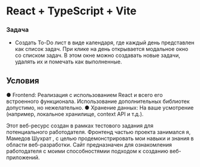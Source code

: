 # React + TypeScript + Vite

### Задача
* Создать To-Do лист в виде календаря, где каждый день представлен как список задач.
При клике на день открывается модальное окно со списком задач. В этом окне можно
создавать новые задачи, удалять их и помечать как выполненные.

## Условия
● Frontend: Реализация с использованием React и всего его встроенного
функционала. Использование дополнительных библиотек допустимо, но
нежелательно.
 ● Хранение данных: На ваше усмотрение (например, локальное хранилище,
context API и т.д.).


Этот веб-ресурс создан в рамках тестового задания для потенциального
работодателя. Фронтенд частью проекта занимался я,  Мамедов Шухрат , с целью
продемонстрировать мои навыки и знания в области веб-разработки. Сайт предназначен для ознакомления работодателя с моими способностямии подходом к созданию веб-приложений.